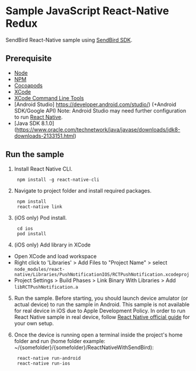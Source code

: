 # Sample JavaScript React-Native Redux

SendBird React-Native sample using [SendBird SDK](https://github.com/smilefam/SendBird-SDK-JavaScript).

## Prerequisite

- [Node](https://nodejs.org/en/)
- [NPM](https://www.npmjs.com/)
- [Cocoapods](https://cocoapods.org/)
- [XCode](https://developer.apple.com/xcode)
- [XCode Command Line Tools](https://facebook.github.io/react-native/docs/getting-started.html#xcode)
- [Android Studio] https://developer.android.com/studio/) (+Android SDK/Google API) Note: Android Studio may need further configuration to run [React Native](https://facebook.github.io/react-native/docs/getting-started).
- [Java SDK 8.1.0] (https://www.oracle.com/technetwork/java/javase/downloads/jdk8-downloads-2133151.html)

## Run the sample

1. Install React Native CLI.

        npm install -g react-native-cli

2. Navigate to project folder and install required packages.

        npm install
        react-native link

3. (iOS only) Pod install.

        cd ios
        pod install

4. (iOS only) Add library in XCode

- Open XCode and load workspace
- Right click to 'Libraries' > Add Files to "Project Name" > select `node_modules/react-native/Libraries/PushNotificationIOS/RCTPushNotification.xcodeproj`
- Project Settings > Build Phases > Link Binary With Libraries > Add `libRCTPushNotification.a`

5. Run the sample. Before starting, you should launch device amulator (or actual device) to run the sample in Android. This sample is not available for real device in iOS due to Apple Development Policy. In order to run React Native sample in real device, follow [React Native official guide](https://facebook.github.io/react-native/docs/running-on-device.html) for your own setup.

6. Once the device is running open a terminal inside the project's home folder and run (home folder example:  ~/{somefolder}/{somefolder}/ReactNativeWithSendBird):

        react-native run-android
        react-native run-ios
